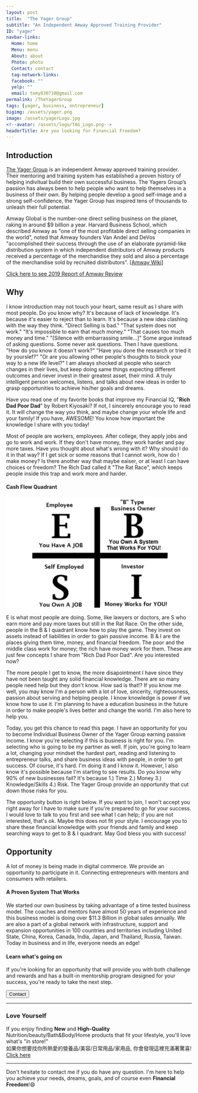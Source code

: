 ```yaml
---
layout: post
title:  "The Yager Group"
subtitle: "An Independent Amway Approved Training Provider"
ID: "yager"
navbar-links:
  Home: home
  Menu: menu
  About: about
  Photo: photo
  Contact: contact
  tag-network-links:
  facebook: ""
  yelp: ""
  email: tomy830710@gmail.com
permalink: /TheYagerGroup
tags: [yager, business, entrepreneur]
bigimg: /assets/yager.png
image: /assets/yagerLogo.jpg
<!--avatar: /assets/logo/TAG_Logo.png-->
headerTitle: Are you looking for Financial Freedom?
---
```


## Introduction

[The Yager Group] is an independent Amway approved training provider. Their mentoring and training system has established a proven history of helping indivitual build their own successful business. The Yagers Group’s passion has always been to help people who want to help themselves in a business of their own. By helping people develop a good self-image and a strong self-confidence, the Yager Group has inspired tens of thousands to unleash their full potential.

Amway Global is the number-one direct selling business on the planet, raking in around $9 billion a year. Harvard Business School, which described Amway as "one of the most profitable direct selling companies in the world", noted that Amway founders Van Andel and DeVos "accomplished their success through the use of an elaborate pyramid-like distribution system in which independent distributors of Amway products received a percentage of the merchandise they sold and also a percentage of the merchandise sold by recruited distributors". [[Amway Wiki]]

[Click here to see 2019 Report of Amway Review]

## Why

I know introduction may not touch your heart, same result as I share with most people. Do you know why? It's because of lack of knowledge. It's because it's easier to reject than to learn. It's because a new idea clashing with the way they think. "Direct Selling is bad." "That system does not work." "It's impossible to earn that much money." "That causes too much money and time." "[Silence with embarrassing smile...]" Some argue instead of asking questions. Some never ask questions. Then I have questions. "How do you know it doesn't work?" "Have you done the research or tried it by yourslef?" "Or are you allowing other people's thoughts to block your way to a new life level?" I am always shocked at people who search changes in their lives, but keep doing same things expecting different outcomes and never invest in their greatest asset, their mind. A truly intelligent person welcomes, listens, and talks about new ideas in order to grasp opportunities to achieve his/her goals and dreams.

Have you read one of my favorite books that improve my Financial IQ, "<b>Rich Dad Poor Dad</b>" by Robert Kiyosaki? If not, I sincerely encourage you to read it. It will change the way you think, and maybe change your whole life and your family! If you have, AWESOME! You know how important the knowledge I share with you today!

Most of people are workers, employees. After college, they apply jobs and go to work and work. If they don't have money, they work harder and pay more taxes. Have you thought about what's wrong with it? Why should I do it in that way? If I get sick or some reasons that I cannot work, how do I make money? Is there another way that maybe eaiser, or at least I can have choices or freedom? The Rich Dad called it "The Rat Race", which keeps people inside this trap and work more and harder. 

#### Cash Flow Quadrant
![cash-flow-quadrant](/assets/cash-flow-quadrant.jpg)
E is what most people are doing. Some, like lawyers or doctors, are S who earn more and pay more taxes but still in the Rat Race. On the other side, people in the B & I quadrant know how to play the game. They invest on assets instead of liabilities in order to gain passive income. B & I are the places giving them time, money, and financial freedom. The poor and the middle class work for money; the rich have money work for them. These are just few concepts I share from "Rich Dad Poor Dad". Are you interested now?

The more people I get to know, the more disapointment I have since they have not been taught any solid financial knowledge. There are so many people need help but they don't know. How sad is that!? If you know me well, you may know I'm a person with a lot of love, sincerity, righteousness, passion about serving and helping people. I know knowledge is power if we know how to use it. I'm planning to have a education business in the future in order to make people's lives better and change the world. I'm also here to help you.

Today, you get this chance to read this page. I have an opportunity for you to become Individual Business Owner of the Yager Group earning passive income. I know you're selecting if this is business is right for you. I'm selecting who is going to be my partner as well. If join, you're going to learn a lot,  changing your mindset the hardest part, reading and listening to entrepreneur talks, and share business ideas with people, in order to get success. Of course, it's hard. I'm doing it and I know it. However, I also know it's possible because I'm starting to see results. Do you know why 90% of new businesses fail? It's because 1.) Time 2.) Money 3.) Knowledge/Skills 4.) Risk. The Yager Group provide an opportunity that cut down those risks for you. 

The opportunity button is right below. If you want to join, I won't accept you right away for I have to make sure if you're prepared to go for your success. I would love to talk to you first and see what I can help;  if you are not interested, that's ok. Maybe this does not fit your style. I encourage you to share these financial knowledge with your friends and family and keep searching ways to get to B & I quadrant. May God bless you with success!

## Opportunity

A lot of money is being made in digital commerce. We provide an opportunity to participate in it.
Connecting entrepreneurs with mentors and consumers with retailers.

#### A Proven System That Works

We started our own business by taking advantage of a time tested business model. The coaches and mentors have almost 50 years of experience and this business model is doing over $11.3 Billion in global sales annually.
We are also a part of a global network with infrastructure, support and expansion opportunities in 100 countries and territories including United State, China, Korea, Canada, India, Japan, and Thailand, Russia, Taiwan.
Today in business and in life, everyone needs an edge!

#### Learn what's going on

If you're looking for an opportunity that will provide you with both challenge and rewards and has a built-in mentorship program designed for your success, you're ready to take the next step.

<!--<div class="contact-box" >-->
<button type="submit" id="info-button">Contact</button>
<!--</div>-->

---

### Love Yourself

If you enjoy finding <b>New</b> and <b>High-Quality</b> Nutrition/beauty/Bath&Body/Home products that fit your lifestyle, you'll love what's "in store!"  
如果你想要找你所熱愛的營養品/美容/日常用品/家用品, 你會發現這裡充滿著驚喜!  
[Click here]

---


Don't hesitate to contact me if you do have any question. I'm here to help you achieve your needs,  dreams, goals, and of course even <b>Financial Freedom</b>!:smile: 

<!--![Business Card - 1](/assets/BC-1.png)-->
<!--![Business Card - 2](/assets/BC-2.png)-->


[Click here]: https://www.amway.com/tomyhhc  
[Click here to see 2019 Report of Amway Review]: https://www.ecosecretariat.org/amway-mlm-review/
[The Yager Group]: https://www.amway.com/about-amway/yagergroup
[Amway Wiki]: https://en.wikipedia.org/wiki/Amway
